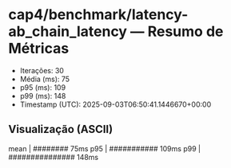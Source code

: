 # cap4/benchmark/latency-ab_chain_latency — Resumo de Métricas

- Iterações: 30
- Média (ms): 75
- p95 (ms): 109
- p99 (ms): 148
- Timestamp (UTC): 2025-09-03T06:50:41.1446670+00:00

## Visualização (ASCII)

mean     | ######## 75ms
p95      | ########### 109ms
p99      | ############### 148ms
